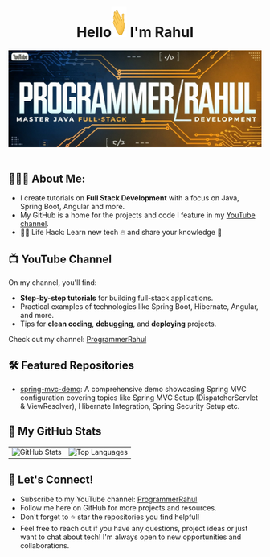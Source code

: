 <h1 align="center">Hello<img src="https://raw.githubusercontent.com/ABSphreak/ABSphreak/master/gifs/Hi.gif" width="30px" height="60px"> I'm Rahul</h1>

<div align="center">
  <img src ="./banner.png" />
</div>

<br/>

## 👨🏻‍💻 About Me:
- I create tutorials on **Full Stack Development** with a focus on Java, Spring Boot, Angular and more. 
- My GitHub is a home for the projects and code I feature in my [YouTube channel](https://www.youtube.com/@ProgrammerRahul).
- 👨‍💻 Life Hack: Learn new tech 🔥 and share your knowledge 🎉

## 📺 YouTube Channel

On my channel, you'll find:
- **Step-by-step tutorials** for building full-stack applications.
- Practical examples of technologies like Spring Boot, Hibernate, Angular, and more.
- Tips for **clean coding**, **debugging**, and **deploying** projects.

Check out my channel: [ProgrammerRahul](https://www.youtube.com/@ProgrammerRahul)

## 🛠️ Featured Repositories
- [spring-mvc-demo](https://github.com/ProgrammerRahul91/spring-mvc-demo): A comprehensive demo showcasing Spring MVC configuration covering topics like Spring MVC Setup (DispatcherServlet & ViewResolver), 
Hibernate Integration, Spring Security Setup etc.

## 🚀 My GitHub Stats
<table>
  <tr>
    <td>
      <img src="https://github-readme-stats.vercel.app/api?username=ProgrammerRahul91&show_icons=true&theme=buefy" alt="GitHub Stats">
    </td>
    <td>
      <img src="https://github-readme-stats.vercel.app/api/top-langs/?username=ProgrammerRahul91&layout=compact&theme=buefy" alt="Top Languages">
    </td>
  </tr>
</table>

## 🌟 Let's Connect!
- Subscribe to my YouTube channel: [ProgrammerRahul](https://www.youtube.com/@ProgrammerRahul)
- Follow me here on GitHub for more projects and resources.
- Don't forget to ⭐️ star the repositories you find helpful!
- Feel free to reach out if you have any questions, project ideas or just want to chat about tech! I'm always open to new opportunities and collaborations.

<!---
RahulPanvalkar/RahulPanvalkar is a ✨ special ✨ repository because its `README.md` (this file) appears on your GitHub profile.
You can click the Preview link to take a look at your changes.
--->
